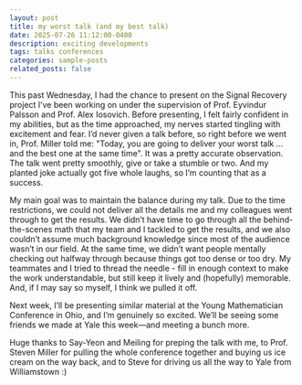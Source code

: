 ```yaml
---
layout: post
title: my worst talk (and my best talk)
date: 2025-07-26 11:12:00-0400
description: exciting developments
tags: talks conferences
categories: sample-posts
related_posts: false
---
```


<p> This past Wednesday, I had the chance to present on the Signal Recovery project I’ve been working on under the supervision of Prof. Eyvindur Palsson and Prof. Alex Iosovich. Before presenting, I felt fairly confident in my abilities, but as the time approached, my nerves started tingling with excitement and fear. I’d never given a talk before, so right before we went in, Prof. Miller told me: "Today, you are going to deliver your worst talk ... and the best one at the same time". It was a pretty accurate observation. The talk went pretty smoothly, give or take a stumble or two. And my planted joke actually got five whole laughs, so I’m counting that as a success. <p>
<p> My main goal was to maintain the balance during my talk. Due to the time restrictions, we could not deliver all the details me and my colleagues went through to get the results. We didn’t have time to go through all the behind-the-scenes math that my team and I tackled to get the results, and we also couldn’t assume much background knowledge since most of the audience wasn’t in our field. At the same time, we didn’t want people mentally checking out halfway through because things got too dense or too dry. My teammates and I tried to thread the needle - fill in enough context to make the work understandable, but still keep it lively and (hopefully) memorable. And, if I may say so myself, I think we pulled it off. <p>
<p> Next week, I’ll be presenting similar material at the Young Mathematician Conference in Ohio, and I’m genuinely so excited. We’ll be seeing some friends we made at Yale this week—and meeting a bunch more.<p>
<p> Huge thanks to Say-Yeon and Meiling for preping the talk with me, to Prof. Steven Miller for pulling the whole conference together and buying us ice cream on the way back, and to Steve for driving us all the way to Yale from Williamstown :)<p>
